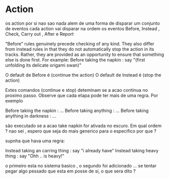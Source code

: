 # Action
os action por si nao sao nada alem de uma forma de disparar um conjunto de eventos
cada action vai disparar na ordem os eventos
Before, Instead , Check, Carry out , After e Report


"Before" rules genuinely precede checking of any kind. 
They also differ from instead rules in that they do not automatically stop the action in its tracks. 
Rather, they are provided as an opportunity to ensure that something else is done first. For example:
    Before taking the napkin :
       say "(first unfolding its delicate origami swan)"
       
O default de Before é (continue the action)
O default de Instead é (stop the action)

Extes comandos (continue e stop)  deteminam se a acao continua no proximo passo.
Observe que cada etapa pode ter mais de uma regra.
Por exemplo 

Before taking the napkin : ...
Before taking anything : ...
Before taking anything in darkness : ...

são executado se a acao take napkin for ativada no escuro.  Em qual ordem ? nao sei , espero que seja do mais generico para o especifico
por que ?

supnha que hava uma regra:

Instead taking an carring thing :
 say "i already have" 
Instead taking heavy thing :
 say "Ohh .. is heavy!" 
 
 o primeiro esta no sistema basico , o segundo foi adicionado ... se tentar pegar algo pessado que esta em posse de si, o que sera dito ? 
 
 
 
